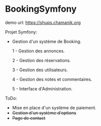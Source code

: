 # BookingSymfony

demo url: https://shups.chamanik.org

Projet Symfony:

- Gestion d'un système de Booking.

    1 - Gestion des annonces.
    
    2 - Gestion des réservations.
    
    3 - Gestion des utilisateurs.
    
    4 - Gestion des notes et commentaires.
    
    5 - Interface d'Administration.


ToDo: 
- Mise en place d'un système de paiement.
- ~~Gestion d'un système d'options~~
- ~~Page de contact~~
